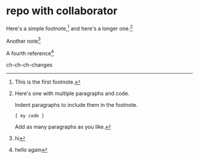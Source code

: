 # repo with collaborator

Here's a simple footnote,[^1] and here's a longer one.[^2]

Another note[^3]

A fourth reference[^4]

ch-ch-ch-changes

[^1]: This is the first footnote.

[^2]: Here's one with multiple paragraphs and code.

    Indent paragraphs to include them in the footnote.

    `{ my code }`

    Add as many paragraphs as you like.
    
 [^3]: hi
 
 [^4]: hello again
